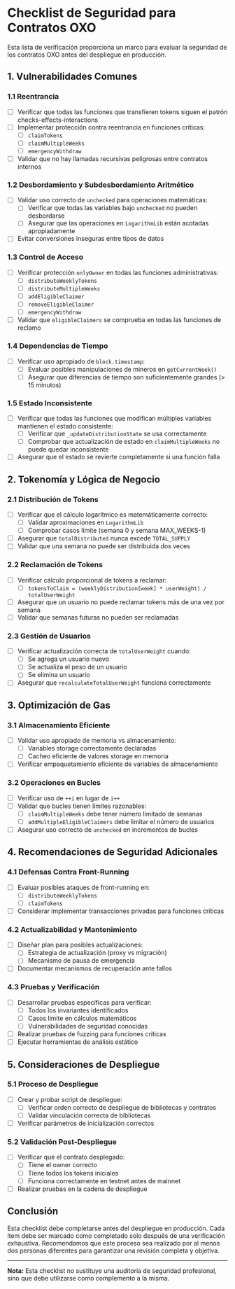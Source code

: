 # Checklist de Seguridad para Contratos OXO

Esta lista de verificación proporciona un marco para evaluar la seguridad de los contratos OXO antes del despliegue en producción.

## 1. Vulnerabilidades Comunes

### 1.1 Reentrancia

- [ ] Verificar que todas las funciones que transfieren tokens siguen el patrón checks-effects-interactions
- [ ] Implementar protección contra reentrancia en funciones críticas:
  - [ ] `claimTokens`
  - [ ] `claimMultipleWeeks`
  - [ ] `emergencyWithdraw`
- [ ] Validar que no hay llamadas recursivas peligrosas entre contratos internos

### 1.2 Desbordamiento y Subdesbordamiento Aritmético

- [ ] Validar uso correcto de `unchecked` para operaciones matemáticas:
  - [ ] Verificar que todas las variables bajo `unchecked` no pueden desbordarse
  - [ ] Asegurar que las operaciones en `LogarithmLib` están acotadas apropiadamente
- [ ] Evitar conversiones inseguras entre tipos de datos

### 1.3 Control de Acceso

- [ ] Verificar protección `onlyOwner` en todas las funciones administrativas:
  - [ ] `distributeWeeklyTokens`
  - [ ] `distributeMultipleWeeks`
  - [ ] `addEligibleClaimer`
  - [ ] `removeEligibleClaimer`
  - [ ] `emergencyWithdraw`
- [ ] Validar que `eligibleClaimers` se comprueba en todas las funciones de reclamo

### 1.4 Dependencias de Tiempo

- [ ] Verificar uso apropiado de `block.timestamp`:
  - [ ] Evaluar posibles manipulaciones de mineros en `getCurrentWeek()`
  - [ ] Asegurar que diferencias de tiempo son suficientemente grandes (> 15 minutos)

### 1.5 Estado Inconsistente

- [ ] Verificar que todas las funciones que modifican múltiples variables mantienen el estado consistente:
  - [ ] Verificar que `_updateDistributionState` se usa correctamente
  - [ ] Comprobar que actualización de estado en `claimMultipleWeeks` no puede quedar inconsistente
- [ ] Asegurar que el estado se revierte completamente si una función falla

## 2. Tokenomía y Lógica de Negocio

### 2.1 Distribución de Tokens

- [ ] Verificar que el cálculo logarítmico es matemáticamente correcto:
  - [ ] Validar aproximaciones en `LogarithmLib`
  - [ ] Comprobar casos límite (semana 0 y semana MAX_WEEKS-1)
- [ ] Asegurar que `totalDistributed` nunca excede `TOTAL_SUPPLY`
- [ ] Validar que una semana no puede ser distribuida dos veces

### 2.2 Reclamación de Tokens

- [ ] Verificar cálculo proporcional de tokens a reclamar:
  - [ ] `tokensToClaim = (weeklyDistribution[week] * userWeight) / totalUserWeight`
- [ ] Asegurar que un usuario no puede reclamar tokens más de una vez por semana
- [ ] Validar que semanas futuras no pueden ser reclamadas

### 2.3 Gestión de Usuarios

- [ ] Verificar actualización correcta de `totalUserWeight` cuando:
  - [ ] Se agrega un usuario nuevo
  - [ ] Se actualiza el peso de un usuario
  - [ ] Se elimina un usuario
- [ ] Asegurar que `recalculateTotalUserWeight` funciona correctamente

## 3. Optimización de Gas

### 3.1 Almacenamiento Eficiente

- [ ] Validar uso apropiado de memoria vs almacenamiento:
  - [ ] Variables storage correctamente declaradas
  - [ ] Cacheo eficiente de valores storage en memoria
- [ ] Verificar empaquetamiento eficiente de variables de almacenamiento

### 3.2 Operaciones en Bucles

- [ ] Verificar uso de `++i` en lugar de `i++`
- [ ] Validar que bucles tienen límites razonables:
  - [ ] `claimMultipleWeeks` debe tener número limitado de semanas
  - [ ] `addMultipleEligibleClaimers` debe limitar el número de usuarios
- [ ] Asegurar uso correcto de `unchecked` en incrementos de bucles

## 4. Recomendaciones de Seguridad Adicionales

### 4.1 Defensas Contra Front-Running

- [ ] Evaluar posibles ataques de front-running en:
  - [ ] `distributeWeeklyTokens`
  - [ ] `claimTokens`
- [ ] Considerar implementar transacciones privadas para funciones críticas

### 4.2 Actualizabilidad y Mantenimiento

- [ ] Diseñar plan para posibles actualizaciones:
  - [ ] Estrategia de actualización (proxy vs migración)
  - [ ] Mecanismo de pausa de emergencia
- [ ] Documentar mecanismos de recuperación ante fallos

### 4.3 Pruebas y Verificación

- [ ] Desarrollar pruebas específicas para verificar:
  - [ ] Todos los invariantes identificados
  - [ ] Casos límite en cálculos matemáticos
  - [ ] Vulnerabilidades de seguridad conocidas
- [ ] Realizar pruebas de fuzzing para funciones críticas
- [ ] Ejecutar herramientas de análisis estático

## 5. Consideraciones de Despliegue

### 5.1 Proceso de Despliegue

- [ ] Crear y probar script de despliegue:
  - [ ] Verificar orden correcto de despliegue de bibliotecas y contratos
  - [ ] Validar vinculación correcta de bibliotecas
- [ ] Verificar parámetros de inicialización correctos

### 5.2 Validación Post-Despliegue

- [ ] Verificar que el contrato desplegado:
  - [ ] Tiene el owner correcto
  - [ ] Tiene todos los tokens iniciales
  - [ ] Funciona correctamente en testnet antes de mainnet
- [ ] Realizar pruebas en la cadena de despliegue

## Conclusión

Esta checklist debe completarse antes del despliegue en producción. Cada ítem debe ser marcado como completado solo después de una verificación exhaustiva. Recomendamos que este proceso sea realizado por al menos dos personas diferentes para garantizar una revisión completa y objetiva.

---

**Nota:** Esta checklist no sustituye una auditoría de seguridad profesional, sino que debe utilizarse como complemento a la misma. 
